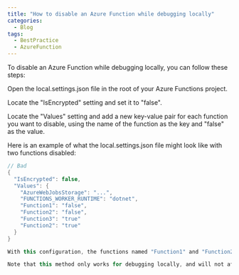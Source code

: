 ```yaml
---
title: "How to disable an Azure Function while debugging locally"
categories:
  - Blog
tags:
  - BestPractice
  - AzureFunction
---
```


To disable an Azure Function while debugging locally, you can follow these steps:

Open the local.settings.json file in the root of your Azure Functions project.

Locate the "IsEncrypted" setting and set it to "false".

Locate the "Values" setting and add a new key-value pair for each function you want to disable, using the name of the function as the key and "false" as the value.

Here is an example of what the local.settings.json file might look like with two functions disabled:

```cs
// Bad
{
  "IsEncrypted": false,
  "Values": {
    "AzureWebJobsStorage": "...",
    "FUNCTIONS_WORKER_RUNTIME": "dotnet",
    "Function1": "false",
    "Function2": "false",
    "Function3": "true"
    "Function2": "true"
  }
}

With this configuration, the functions named "Function1" and "Function2" will be disabled while debugging locally. All other functions will remain enabled.

Note that this method only works for debugging locally, and will not affect the deployment of your Azure Functions to the cloud. To disable functions in the cloud, you can use the Azure portal or the Azure Functions CLI to disable or enable individual functions.

